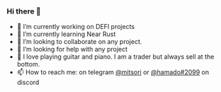 ### Hi there 👋

- 🔭 I’m currently working on DEFI projects
- 🌱 I’m currently learning Near Rust 
- 👯 I’m looking to collaborate on any project.
- 🤔 I’m looking for help with any project
- 💬 I love playing guitar and piano. I am a trader but always sell at the bottom.
- 📫 How to reach me: on telegram [@mitsori](https://t.me/mitsori) or [@hamado#2099](https://discordapp.com/users/546871072339918861) on discord
